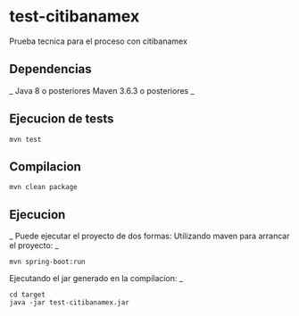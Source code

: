 # test-citibanamex
Prueba tecnica para el proceso con citibanamex

## Dependencias

_
Java 8 o posteriores
Maven 3.6.3 o posteriores
_

## Ejecucion de tests
```
mvn test
```
## Compilacion
```
mvn clean package
```

## Ejecucion
_
Puede ejecutar el proyecto de dos formas:
Utilizando maven para arrancar el proyecto:
_
```
mvn spring-boot:run
```
Ejecutando el jar generado en la compilacion:
_
```
cd target
java -jar test-citibanamex.jar
```
